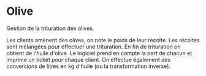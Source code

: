 # Olive

Gestion de la trituration des olives.

Les clients amènent des olives, on note le poids de leur récolte.
Les récoltes sont mélangées pour effectuer une trituration. En fin de trituration on obtient de l'huile d'olive.
Le logiciel prend en compte la part de chacun et imprime un ticket pour chaque client.
On effectue également des conversions de litres en kg d'huile (ou la transformation inverse).
